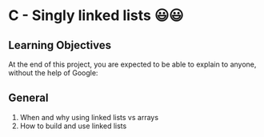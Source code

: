 # C - Singly linked lists 😃:smiley:

## Learning Objectives
At the end of this project, you are expected to be able to explain to anyone, without the help of Google:

## General
<ol>
<li>When and why using linked lists vs arrays</li>
<li>How to build and use linked lists</li>
</ol>

